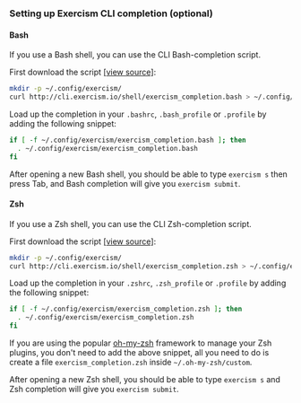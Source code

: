 ### Setting up Exercism CLI completion (optional)

#### Bash

If you use a Bash shell, you can use the CLI Bash-completion script.

First download the script [[view source]](http://cli.exercism.io/shell/exercism_completion.bash):

```bash
mkdir -p ~/.config/exercism/
curl http://cli.exercism.io/shell/exercism_completion.bash > ~/.config/exercism/exercism_completion.bash
```

Load up the completion in your `.bashrc`, `.bash_profile` or `.profile` by adding the following snippet:

```bash
if [ -f ~/.config/exercism/exercism_completion.bash ]; then
  . ~/.config/exercism/exercism_completion.bash
fi
```

After opening a new Bash shell, you should be able to type `exercism s` then press Tab, and Bash completion will give you `exercism submit`.

#### Zsh

If you use a Zsh shell, you can use the CLI Zsh-completion script.

First download the script [[view source]](http://cli.exercism.io/shell/exercism_completion.zsh):

```zsh
mkdir -p ~/.config/exercism/
curl http://cli.exercism.io/shell/exercism_completion.zsh > ~/.config/exercism/exercism_completion.zsh
```

Load up the completion in your `.zshrc`, `.zsh_profile` or `.profile` by adding the following snippet:

```zsh
if [ -f ~/.config/exercism/exercism_completion.zsh ]; then
  . ~/.config/exercism/exercism_completion.zsh
fi
```

If you are using the popular [oh-my-zsh](https://github.com/robbyrussell/oh-my-zsh) framework to manage your Zsh plugins,
you don't need to add the above snippet, all you need to do is create a file `exercism_completion.zsh` inside `~/.oh-my-zsh/custom`.

After opening a new Zsh shell, you should be able to type `exercism s` and Zsh completion will give you `exercism submit`.
